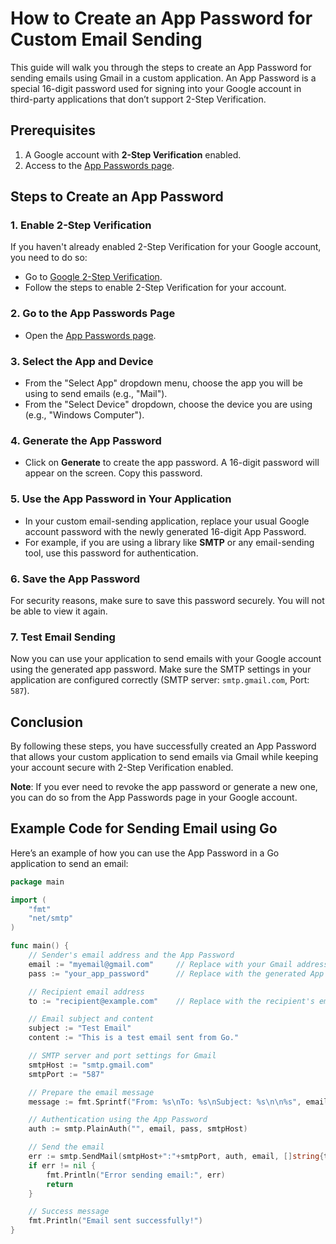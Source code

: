 # How to Create an App Password for Custom Email Sending

This guide will walk you through the steps to create an App Password for sending emails using Gmail in a custom application. An App Password is a special 16-digit password used for signing into your Google account in third-party applications that don’t support 2-Step Verification.

## Prerequisites

1. A Google account with **2-Step Verification** enabled.
2. Access to the [App Passwords page](https://myaccount.google.com/apppasswords?pli=1&rapt=AEjHL4PsOQgHuaajaPZxH96T_ZL-QWYrvkLZd6n-IFIpsiwguk5q7p4jlYsVCLHYhZFRFOouhKW87L9zUbuz2FxqBOzlD6Tbm1_j8B9yM8bEn6xtzfMXWAA).

## Steps to Create an App Password

### 1. Enable 2-Step Verification
If you haven't already enabled 2-Step Verification for your Google account, you need to do so:

- Go to [Google 2-Step Verification](https://myaccount.google.com/security-checkup).
- Follow the steps to enable 2-Step Verification for your account.

### 2. Go to the App Passwords Page
- Open the [App Passwords page](https://myaccount.google.com/apppasswords?pli=1&rapt=AEjHL4PsOQgHuaajaPZxH96T_ZL-QWYrvkLZd6n-IFIpsiwguk5q7p4jlYsVCLHYhZFRFOouhKW87L9zUbuz2FxqBOzlD6Tbm1_j8B9yM8bEn6xtzfMXWAA).

### 3. Select the App and Device
- From the "Select App" dropdown menu, choose the app you will be using to send emails (e.g., "Mail").
- From the "Select Device" dropdown, choose the device you are using (e.g., "Windows Computer").

### 4. Generate the App Password
- Click on **Generate** to create the app password. A 16-digit password will appear on the screen. Copy this password.

### 5. Use the App Password in Your Application
- In your custom email-sending application, replace your usual Google account password with the newly generated 16-digit App Password.
- For example, if you are using a library like **SMTP** or any email-sending tool, use this password for authentication.

### 6. Save the App Password
For security reasons, make sure to save this password securely. You will not be able to view it again.

### 7. Test Email Sending
Now you can use your application to send emails with your Google account using the generated app password. Make sure the SMTP settings in your application are configured correctly (SMTP server: `smtp.gmail.com`, Port: `587`).

## Conclusion

By following these steps, you have successfully created an App Password that allows your custom application to send emails via Gmail while keeping your account secure with 2-Step Verification enabled.

**Note**: If you ever need to revoke the app password or generate a new one, you can do so from the App Passwords page in your Google account.

## Example Code for Sending Email using Go

Here’s an example of how you can use the App Password in a Go application to send an email:

```go
package main

import (
	"fmt"
	"net/smtp"
)

func main() {
	// Sender's email address and the App Password
	email := "myemail@gmail.com"     // Replace with your Gmail address
	pass := "your_app_password"      // Replace with the generated App Password

	// Recipient email address
	to := "recipient@example.com"    // Replace with the recipient's email address

	// Email subject and content
	subject := "Test Email"
	content := "This is a test email sent from Go."

	// SMTP server and port settings for Gmail
	smtpHost := "smtp.gmail.com"
	smtpPort := "587"

	// Prepare the email message
	message := fmt.Sprintf("From: %s\nTo: %s\nSubject: %s\n\n%s", email, to, subject, content)

	// Authentication using the App Password
	auth := smtp.PlainAuth("", email, pass, smtpHost)

	// Send the email
	err := smtp.SendMail(smtpHost+":"+smtpPort, auth, email, []string{to}, []byte(message))
	if err != nil {
		fmt.Println("Error sending email:", err)
		return
	}

	// Success message
	fmt.Println("Email sent successfully!")
}
